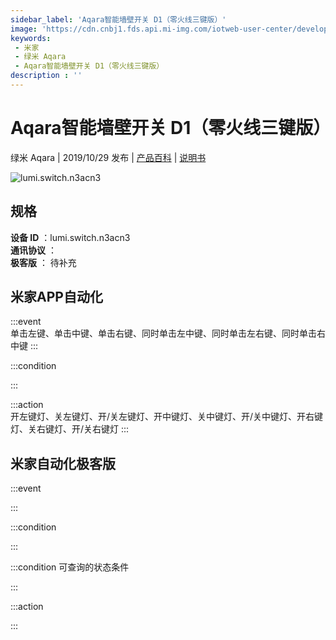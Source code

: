 ```yaml
---
sidebar_label: 'Aqara智能墙壁开关 D1（零火线三键版）'
image: 'https://cdn.cnbj1.fds.api.mi-img.com/iotweb-user-center/developer_1678871036632dt6VLe4X.png?GalaxyAccessKeyId=AKVGLQWBOVIRQ3XLEW&Expires=9223372036854775807&Signature=pnLOyv6FPPcxQzor9zj8Tb/5gA0='
keywords: 
 - 米家
 - 绿米 Aqara
 - Aqara智能墙壁开关 D1（零火线三键版）
description : ''
---
```

# Aqara智能墙壁开关 D1（零火线三键版）

绿米 Aqara | 2019/10/29 发布 | [产品百科](https://home.mi.com/webapp/content/baike/product/index.html?model=lumi.switch.n3acn3/) | [说明书](https://home.mi.com/views/introduction.html?model=lumi.switch.n3acn3&region=cn)

![lumi.switch.n3acn3](https://cdn.cnbj1.fds.api.mi-img.com/iotweb-user-center/developer_1678871036632dt6VLe4X.png?GalaxyAccessKeyId=AKVGLQWBOVIRQ3XLEW&Expires=9223372036854775807&Signature=pnLOyv6FPPcxQzor9zj8Tb/5gA0=)

## 规格  
> 
**设备 ID** ：lumi.switch.n3acn3  
**通讯协议** ：  
**极客版**  ： 待补充 


## 米家APP自动化  

:::event  
单击左键、单击中键、单击右键、同时单击左中键、同时单击左右键、同时单击右中键
:::

:::condition  

:::

:::action   
开左键灯、关左键灯、开/关左键灯、开中键灯、关中键灯、开/关中键灯、开右键灯、关右键灯、开/关右键灯
:::

## 米家自动化极客版  

:::event  

:::

:::condition  

:::

:::condition 可查询的状态条件  

:::

:::action  

:::

        
